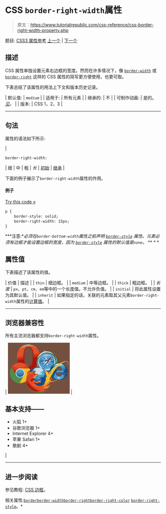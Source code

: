 # CSS `border-right-width`属性

> 原文：<https://www.tutorialrepublic.com/css-reference/css-border-right-width-property.php>

题目: [CSS3 属性参考](css3-properties.php) [上一个](css-border-right-style-property.php) | [下一个](css-border-spacing-property.php)

## 描述

CSS 属性单独设置元素右边框的宽度。然而在许多情况下，像 [`border-width`](css-border-width-property.php) 或 [`border-right`](css-border-right-property.php) 这样的 CSS 属性的简写更方便使用，也更可取。

下表总结了该属性的用法上下文和版本历史记录。

| 默认值: | `medium` |
| 适用于: | 所有元素 |
| 继承的: | 不 |
| 可制作动画: | 是的。 [*见*](css-animatable-properties.php)*。* |
| 版本: | CSS 1，2，3 |

* * *

## 句法

属性的语法如下所示:

| 

```
border-right-width: 
```

 | 细 &#124; 中 &#124; 粗 &#124; *长* &#124; [初始](../definitions.php#initial) &#124; [继承](../definitions.php#inherit) |

下面的例子展示了`border-right-width`属性的作用。

#### 例子

[Try this code »](../codelab.php?topic=css&file=border-right-width-property "Try this code using online Editor")

```
p {
    border-style: solid;
    border-right-width: 15px;
}
```

 ***注意:**必须在`border-bottom-width`属性之前声明 [`border-style`](css-border-style-property.php) 属性。元素必须有边框才能设置边框的宽度，因为 [`border-style`](css-border-style-property.php) 属性的默认值是`none`。*  ** * *

## 属性值

下表描述了该属性的值。

| 价值 | 描述 |
| `thin` | 细边框。 |
| `medium` | 中等边框。 |
| `thick` | 粗边框。 |
| *长度* | `px`、`pt`、`cm`、`em`等中的一个长度值。不允许负值。 |
| `initial` | 将此属性设置为其默认值。 |
| `inherit` | 如果指定的话，关联的元素取其父元素`border-right-width`属性的[计算值](../definitions.php#computed-value)。 |

* * *

## 浏览器兼容性

所有主流浏览器都支持`border-right-width`属性。

| ![Browsers Icon](img/e9331123c77668c1832e541c2fca1002.png) | 

## 基本支持——

*   火狐 1+
*   谷歌浏览器 1+
*   Internet Explorer 4+
*   苹果 Safari 1+
*   歌剧 4+

 |

* * *

## 进一步阅读

参见教程: [CSS 边框](../css-tutorial/css-border.php)。

相关属性:[`border`](css-border-property.php)[`border-width`](css-border-width-property.php)[`border-right`](css-border-right-property.php)[`border-right-color`](css-border-right-color-property.php)
[`border-right-style`](css-border-right-style-property.php)。*